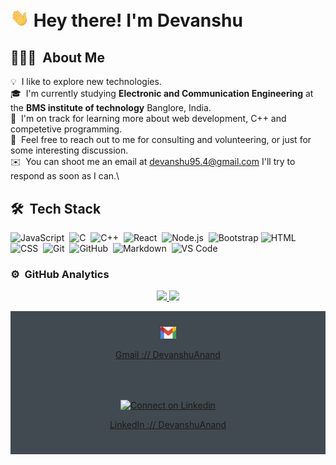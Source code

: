 
<h1><img src="https://github.com/DevanshuAnand/DevanshuAnand/blob/main/Hi.gif?raw=true"width="30px"> Hey there! I'm Devanshu </h1>

## 👨🏻‍💻 &nbsp;About Me

💡 &nbsp;I like to explore new technologies.\
🎓 &nbsp;I'm currently studying **Electronic and Communication Engineering** at the **BMS institute of technology** Banglore, India.\
🌱 &nbsp;I'm on track for learning more about web development, C++ and competetive programming.\
💬 &nbsp;Feel free to reach out to me for consulting and volunteering, or just for some interesting discussion.\
✉️ &nbsp;You can shoot me an email at devanshu95.4@gmail.com I'll try to respond as soon as I can.\


## 🛠 &nbsp;Tech Stack


![JavaScript](https://img.shields.io/badge/-JavaScript-05122A?style=flat&logo=javascript)&nbsp;
![C](https://img.shields.io/badge/-C-05122A?style=flat&logo=C&logoColor=A8B9CC)&nbsp;
![C++](https://img.shields.io/badge/-C++-05122A?style=flat&logo=C%2B%2B&logoColor=00599C)&nbsp;
![React](https://img.shields.io/badge/-React-05122A?style=flat&logo=react)&nbsp;
![Node.js](https://img.shields.io/badge/-Node.js-05122A?style=flat&logo=node.js)&nbsp;
![Bootstrap](https://img.shields.io/badge/-Bootstrap-05122A?style=flat&logo=bootstrap&logoColor=563D7C)
![HTML](https://img.shields.io/badge/-HTML-05122A?style=flat&logo=HTML5)&nbsp;
![CSS](https://img.shields.io/badge/-CSS-05122A?style=flat&logo=CSS3&logoColor=1572B6)&nbsp;
![Git](https://img.shields.io/badge/-Git-05122A?style=flat&logo=git)&nbsp;
![GitHub](https://img.shields.io/badge/-GitHub-05122A?style=flat&logo=github)&nbsp;
![Markdown](https://img.shields.io/badge/-Markdown-05122A?style=flat&logo=markdown)&nbsp;
![VS Code](https://img.shields.io/badge/-Visual%20Studio%20Code-05122A?style=flat&logo=visual-studio-code&logoColor=007ACC)&nbsp;

### ⚙️ &nbsp;GitHub Analytics

<p align="center">
<a href="https://github.com/AVS1508">
  <img height="180em" src="https://github-readme-stats-eight-theta.vercel.app/api?username=DevanshuAnand&show_icons=true&theme=algolia&include_all_commits=true&count_private=true"/>
  <img height="180em" src="https://github-readme-stats-eight-theta.vercel.app/api/top-langs/?username=DevanshuAnand&layout=compact&langs_count=8&theme=algolia"/>
</a>
</p>                                                                                                       

<div align="center" style="background:#414a50; padding: 25px 0;">
    <a href="devanshu95.4@gmail.com">
        <img src="https://github.com/DevanshuAnand/DevanshuAnand/blob/main/gmail2.png?raw=true"width="25px" alt="Follow me on twitter">
      <p>Gmail :// DevanshuAnand</p>
    </a>
  </div>
  <div align="center" style="background:#414a50; padding: 25px 0;">
     <a href="https://www.linkedin.com/in/devanshu-anand-4b8932146/">
        <img src="https://raw.githubusercontent.com/Iwi4a/iwi4a/master/assets/linkedin.svg" width="30px" alt="Connect on Linkedin">
        <p>LinkedIn :// DevanshuAnand</p>
    </a>
</div>                                                                                                                     
                                                                                                                     




